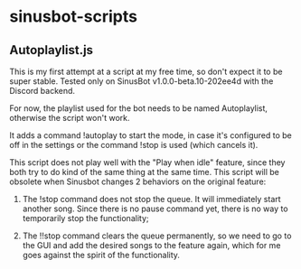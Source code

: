 # sinusbot-scripts
## Autoplaylist.js
This is my first attempt at a script at my free time, so don't expect it
to be super stable. Tested only on SinusBot v1.0.0-beta.10-202ee4d with
the Discord backend.

For now, the playlist used for the bot needs to be named Autoplaylist, otherwise the script won't work.

It adds a command !autoplay to start the mode, in case it's configured 
to be off in the settings or the command !stop is used (which cancels 
it). 

This script does not play well with the "Play when idle" feature, since 
they both try to do kind of the same thing at the same time. This script will be obsolete when Sinusbot changes 2 behaviors on the original feature:

1) The !stop command does not stop the queue. It will immediately start 
another song. Since there is no pause command yet, there is no way to 
temporarily stop the functionality;

2) The !!stop command clears the queue permanently, so we need to go to 
the GUI and add the desired songs to the feature again, which for me 
goes against the spirit of the functionality. 
